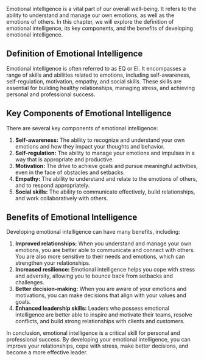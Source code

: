 
Emotional intelligence is a vital part of our overall well-being. It refers to the ability to understand and manage our own emotions, as well as the emotions of others. In this chapter, we will explore the definition of emotional intelligence, its key components, and the benefits of developing emotional intelligence.

Definition of Emotional Intelligence
------------------------------------

Emotional intelligence is often referred to as EQ or EI. It encompasses a range of skills and abilities related to emotions, including self-awareness, self-regulation, motivation, empathy, and social skills. These skills are essential for building healthy relationships, managing stress, and achieving personal and professional success.

Key Components of Emotional Intelligence
----------------------------------------

There are several key components of emotional intelligence:

1. **Self-awareness:** The ability to recognize and understand your own emotions and how they impact your thoughts and behavior.
2. **Self-regulation:** The ability to manage your emotions and impulses in a way that is appropriate and productive.
3. **Motivation:** The drive to achieve goals and pursue meaningful activities, even in the face of obstacles and setbacks.
4. **Empathy:** The ability to understand and relate to the emotions of others, and to respond appropriately.
5. **Social skills:** The ability to communicate effectively, build relationships, and work collaboratively with others.

Benefits of Emotional Intelligence
----------------------------------

Developing emotional intelligence can have many benefits, including:

1. **Improved relationships:** When you understand and manage your own emotions, you are better able to communicate and connect with others. You are also more sensitive to their needs and emotions, which can strengthen your relationships.
2. **Increased resilience:** Emotional intelligence helps you cope with stress and adversity, allowing you to bounce back from setbacks and challenges.
3. **Better decision-making:** When you are aware of your emotions and motivations, you can make decisions that align with your values and goals.
4. **Enhanced leadership skills:** Leaders who possess emotional intelligence are better able to inspire and motivate their teams, resolve conflicts, and build strong relationships with clients and customers.

In conclusion, emotional intelligence is a critical skill for personal and professional success. By developing your emotional intelligence, you can improve your relationships, cope with stress, make better decisions, and become a more effective leader.
